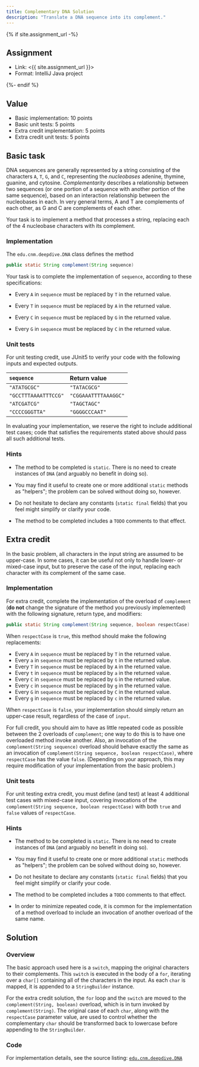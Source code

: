 ```yaml
---
title: Complementary DNA Solution
description: "Translate a DNA sequence into its complement."
---
```


{% if site.assignment_url -%}

## Assignment

* Link: <{{ site.assignment_url }}>
* Format: IntelliJ Java project

{%- endif %}

## Value

* Basic implementation: 10 points
* Basic unit tests: 5 points
* Extra credit implementation: 5 points
* Extra credit unit tests: 5 points

## Basic task

DNA sequences are generally represented by a string consisting of the characters `A`, `T`, `G`, and `C`, representing the _nucleobases_ adenine, thymine, guanine, and cytosine. _Complementarity_ describes a relationship between two sequences (or one portion of a sequence with another portion of the same sequence), based on an interaction relationship between the nucleobases in each. In very general terms, A and T are complements of each other, as G and C are complements of each other. 

Your task is to implement a method that processes a string, replacing each of the 4 nucleobase characters with its complement.

### Implementation

The `edu.cnm.deepdive.DNA` class defines the method

``` .java
public static String complement(String sequence)
```

Your task is to complete the implementation of `sequence`, according to these specifications:

* Every `A` in `sequence` must be replaced by `T` in the returned value.
* Every `T` in `sequence` must be replaced by `A` in the returned value.

* Every `C` in `sequence` must be replaced by `G` in the returned value.
* Every `G` in `sequence` must be replaced by `C` in the returned value.

### Unit tests

For unit testing credit, use JUnit5 to verify your code with the following inputs and expected outputs.

| `sequence` | Return value |
|:-------------|:-------------|
| `"ATATGCGC"` | `"TATACGCG"` |
| `"GCCTTTAAAATTTCCG"` | `"CGGAAATTTTAAAGGC"` |
| `"ATCGATCG"` | `"TAGCTAGC"` |
| `"CCCCGGGTTA"` | `"GGGGCCCAAT"` |

In evaluating your implementation, we reserve the right to include additional test cases; code that satisfies the requirements stated above should pass all such additional tests.
 
### Hints

* The method to be completed is `static`. There is no need to create instances of `DNA` (and arguably no benefit in doing so).  

* You may find it useful to create one or more additional `static` methods as "helpers"; the problem can be solved without doing so, however.

* Do not hesitate to declare any constants (`static final` fields) that you feel might simplify or clarify your code.

* The method to be completed includes a `TODO` comments to that effect.

## Extra credit

In the basic problem, all characters in the input string are assumed to be upper-case. In some cases, it can be useful not only to handle lower- or mixed-case input, but to preserve the case of the input, replacing each character with its complement of the same case.

### Implementation

For extra credit, complete the implementation of the overload of `complement` (**do not** change the signature of the method you previously implemented) with the following signature, return type, and modifiers:

``` .java
public static String complement(String sequence, boolean respectCase)
```

When `respectCase` is `true`, this method should make the following replacements:

* Every `A` in `sequence` must be replaced by `T` in the returned value.
* Every `a` in `sequence` must be replaced by `t` in the returned value.
* Every `T` in `sequence` must be replaced by `A` in the returned value.
* Every `t` in `sequence` must be replaced by `a` in the returned value.
* Every `C` in `sequence` must be replaced by `G` in the returned value.
* Every `c` in `sequence` must be replaced by `g` in the returned value.
* Every `G` in `sequence` must be replaced by `C` in the returned value.
* Every `g` in `sequence` must be replaced by `c` in the returned value.

When `respectCase` is `false`, your implementation should simply return an upper-case result, regardless of the case of `input`.

For full credit, you should aim to have as little repeated code as possible between the 2 overloads of `complement`; one way to do this is to have one overloaded method invoke another. Also, an invocation of the `complement(String sequence)` overload should behave exactly the same as an invocation of `complement(String sequence, boolean respectCase)`, where `respectCase` has the value `false`. (Depending on your approach, this may require modification of your implementation from the basic problem.)

### Unit tests

For unit testing extra credit, you must define (and test) at least 4 additional test cases with mixed-case input, covering invocations of the `complement(String sequence, boolean respectCase)` with both `true` and `false` values of `respectCase`.

### Hints

* The method to be completed is `static`. There is no need to create instances of `DNA` (and arguably no benefit in doing so).

* You may find it useful to create one or more additional `static` methods as "helpers"; the problem can be solved without doing so, however.

* Do not hesitate to declare any constants (`static final` fields) that you feel might simplify or clarify your code.

* The method to be completed includes a `TODO` comments to that effect.

* In order to minimize repeated code, it is common for the implementation of a method overload to include an invocation of another overload of the same name.

## Solution

### Overview

The basic approach used here is a `switch`, mapping the original characters to their complements. This `switch` is executed in the body of a `for`, iterating over a `char[]` containing all of the characters in the input. As each `char` is mapped, it is appended to a `StringBuilder` instance.

For the extra credit solution, the `for` loop and the `switch` are moved to the `complement(String, boolean)` overload, which is in turn invoked by `complement(String)`. The original case of each `char`, along with the `respectCase` parameter value, are used to control whether the complementary `char` should be transformed back to lowercase before appending to the `StringBuilder`.

### Code

For implementation details, see the source listing: [`edu.cnm.deepdive.DNA`](api/src-html/edu/cnm/deepdive/DNA.html)
